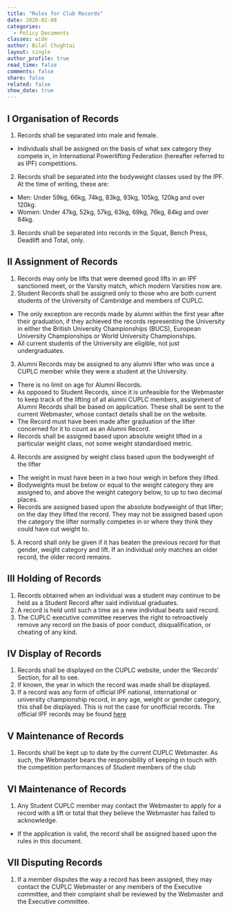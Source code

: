 ```yaml
---
title: "Rules for Club Records"
date: 2020-02-08
categories:
  - Policy Documents
classes: wide
author: Bilal Chughtai
layout: single
author_profile: true
read_time: false
comments: false
share: false
related: false
show_date: true
---
```

## I Organisation of Records
1. Records shall be separated into male and female.
  * Individuals shall be assigned on the basis of what sex category they compete in, in International Powerlifting Federation (hereafter referred to as IPF) competitions.
2. Records shall be separated into the bodyweight classes used by the IPF. At the time of writing,
these are:
  * Men: Under 59kg, 66kg, 74kg, 83kg, 93kg, 105kg, 120kg and over 120kg.
  * Women: Under 47kg, 52kg, 57kg, 63kg, 69kg, 76kg, 84kg and over 84kg.
3. Records shall be separated into records in the Squat, Bench Press, Deadlift and Total, only.

## II Assignment of Records
1. Records may only be lifts that were deemed good lifts in an IPF sanctioned meet, or the Varsity match, which modern Varsities now are.
2. Student Records shall be assigned only to those who are both current students of the University of Cambridge and members of CUPLC.
  * The only exception are records made by alumni within the first year after their graduation, if they achieved the records representing the University in either the British University Championships (BUCS), European University Championships or World University Championships.
  * All current students of the University are eligible, not just undergraduates.
3. Alumni Records may be assigned to any alumni lifter who was once a CUPLC member while they were a student at the University.
  * There is no limit on age for Alumni Records.
  * As opposed to Student Records, since it is unfeasible for the Webmaster to keep track of the lifting of all alumni CUPLC members, assignment of Alumni Records shall be based on application. These shall be sent to the current Webmaster, whose contact details shall be on the website.
  * The Record must have been made after graduation of the lifter concerned for it to count as an Alumni Record.
  * Records shall be assigned based upon absolute weight lifted in a particular weight class, not some weight standardised metric.
4. Records are assigned by weight class based upon the bodyweight of the lifter
  * The weight in must have been in a two hour weigh in before they lifted.
  * Bodyweights must be below or equal to the weight category they are assigned to, and above the weight category below, to up to two decimal places.
  * Records are assigned based upon the absolute bodyweight of that lifter; on the day they lifted the record. They may not be assigned based upon the category the lifter normally competes in or where they think they could have cut weight to.
5. A record shall only be given if it has beaten the previous record for that gender, weight category and lift. If an individual only matches an older record, the older record remains.

## III Holding of Records
1. Records obtained when an individual was a student may continue to be held as a Student Record after said individual graduates.
2. A record is held until such a time as a new individual beats said record.
3. The CUPLC executive committee reserves the right to retroactively remove any record on the basis of poor conduct, disqualification, or cheating of any kind.

## IV Display of Records
1. Records shall be displayed on the CUPLC website, under the ‘Records’ Section, for all to see.
2. If known, the year in which the record was made shall be displayed.
3. If a record was any form of official IPF national, international or university championship record, in any age, weight or gender category, this shall be displayed. This is not the case for unofficial records. The official IPF records may be found [here](http://www.powerlifting.sport/championships/records.html)

## V Maintenance of Records
1. Records shall be kept up to date by the current CUPLC Webmaster. As such, the Webmaster bears the responsibility of keeping in touch with the competition performances of Student members of the club

## VI Maintenance of Records
1. Any Student CUPLC member may contact the Webmaster to apply for a record with a lift or
total that they believe the Webmaster has failed to acknowledge.
  * If the application is valid, the record shall be assigned based upon the rules in this
document.

## VII Disputing Records
1. If a member disputes the way a record has been assigned, they may contact the CUPLC
Webmaster or any members of the Executive committee, and their complaint shall be reviewed
by the Webmaster and the Executive committee.
